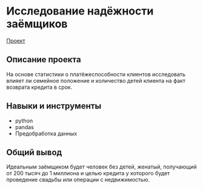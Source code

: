 # Исследование надёжности заёмщиков

[Проект](https://github.com/yaricon/Portfolio/blob/main/Исследование%20надёжности%20заёмщиков/Исследование%20надёжности%20заёмщиков.ipynb)

## Описание проекта

На основе статистики о платёжеспособности клиентов исследовать влияет ли семейное положение и количество детей клиента на факт возврата кредита в срок.

## Навыки и инструменты

- python
- pandas
- Предобработка данных


## Общий вывод

Идеальным заёмщиком будет человек без детей, женатый, получающий от 200 тысяч до 1 миллиона и целью кредита у которого будет проведение свадьбы или операции с недвижимостью.
